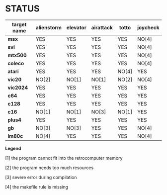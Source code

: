 # STATUS

target name     |alienstorm      |elevator        |airattack       |totto           |joycheck        |
----------------|----------------|----------------|----------------|----------------|----------------|
**msx**         |YES             |YES             |YES             |YES             |NO[4]           |
**svi**         |YES             |YES             |YES             |YES             |NO[4]           |
**mtx500**      |YES             |YES             |YES             |YES             |NO[4]           |
**coleco**      |YES             |YES             |YES             |YES             |NO[4]           |
**atari**       |YES             |YES             |YES             |NO[4]           |YES             |
**vic20**       |NO[2]           |NO[1]           |NO[1]           |NO[2]           |NO[4]           |
**vic2024**     |YES             |YES             |YES             |YES             |YES             |
**c64**         |YES             |YES             |YES             |YES             |YES             |
**c128**        |YES             |YES             |YES             |YES             |YES             |
**c16**         |NO[1]           |NO[1]           |NO[3]           |NO[1]           |YES             |
**plus4**       |YES             |YES             |YES             |YES             |YES             |
**gb**          |NO[3]           |NO[3]           |YES             |YES             |NO[4]           |
**lm80c**       |NO[4]           |YES             |YES             |YES             |NO[4]           |

</div>

**Legend**
 
[1] the program cannot fit into the retrocomputer memory

[2] the program needs too much resources

[3] severe error during compilation

[4] the makefile rule is missing

